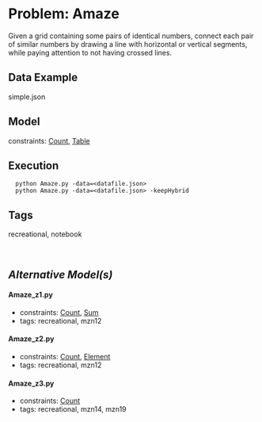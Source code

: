 # Problem: Amaze

Given a grid containing some pairs of identical numbers, connect each pair of similar numbers by drawing a line with horizontal or vertical segments,
while paying attention to not having crossed lines.

## Data Example
  simple.json

## Model
  constraints: [Count](https://pycsp.org/documentation/constraints/Count), [Table](https://pycsp.org/documentation/constraints/Table)

## Execution
```
  python Amaze.py -data=<datafile.json>
  python Amaze.py -data=<datafile.json> -keepHybrid
```

## Tags
  recreational, notebook

<br />

## _Alternative Model(s)_

#### Amaze_z1.py
 - constraints: [Count](https://pycsp.org/documentation/constraints/Count), [Sum](https://pycsp.org/documentation/constraints/Sum)
 - tags: recreational, mzn12
#### Amaze_z2.py
 - constraints: [Count](https://pycsp.org/documentation/constraints/Count), [Element](https://pycsp.org/documentation/constraints/Element)
 - tags: recreational, mzn12
#### Amaze_z3.py
 - constraints: [Count](https://pycsp.org/documentation/constraints/Count)
 - tags: recreational, mzn14, mzn19
